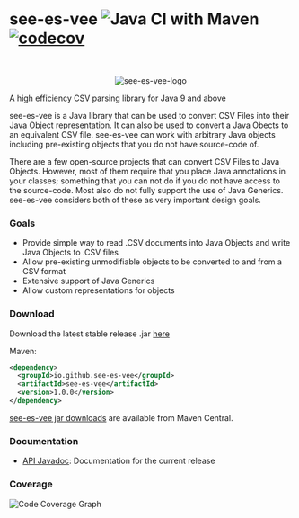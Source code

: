 # see-es-vee ![Java CI with Maven](https://github.com/see-es-vee/see-es-vee/workflows/Java%20CI%20with%20Maven/badge.svg?branch=master)  [![codecov](https://codecov.io/gh/see-es-vee/see-es-vee/branch/master/graph/badge.svg)](https://codecov.io/gh/see-es-vee/see-es-vee)

<br />
<p align="center">
<img alt="see-es-vee-logo" src="https://raw.githubusercontent.com/see-es-vee/see-es-vee/master/docs/see-es-vee.png">
</div>


A high efficiency CSV parsing library for Java 9 and above

see-es-vee is a Java library that can be used to convert CSV Files into their Java Object representation. It can also be used to convert a Java Obects to an equivalent CSV file. see-es-vee can work with arbitrary Java objects including pre-existing objects that you do not have source-code of.

There are a few open-source projects that can convert CSV Files to Java Objects. However, most of them require that you place Java annotations in your classes; something that you can not do if you do not have access to the source-code. Most also do not fully support the use of Java Generics. see-es-vee considers both of these as very important design goals.

### Goals
  * Provide simple way to read .CSV documents into Java Objects and write Java Objects to .CSV files
  * Allow pre-existing unmodifiable objects to be converted to and from a CSV format
  * Extensive support of Java Generics
  * Allow custom representations for objects

### Download

Download the latest stable release .jar [here](https://github.com/see-es-vee/see-es-vee/releases)

Maven:
```xml
<dependency>
  <groupId>io.github.see-es-vee</groupId>
  <artifactId>see-es-vee</artifactId>
  <version>1.0.0</version>
</dependency>
```

[see-es-vee jar downloads](https://maven-badges.herokuapp.com/maven-central/io.github.see-es-vee) are available from Maven Central.


### Documentation
  * [API Javadoc](https://www.javadoc.io/doc/io.github.see-es-vee): Documentation for the current release


### Coverage 
![Code Coverage Graph](https://codecov.io/gh/see-es-vee/see-es-vee/graphs/tree.svg)
